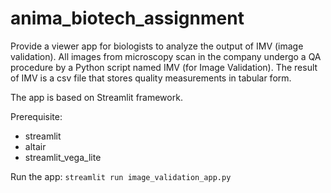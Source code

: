 # anima_biotech_assignment

Provide a viewer app for biologists to analyze the output of IMV (image validation).
All images from microscopy scan in the company undergo a QA procedure by a Python 
script named IMV (for Image Validation). The result of IMV is a csv file that stores 
quality measurements in tabular form.

The app is based on Streamlit framework.

Prerequisite:
- streamlit
- altair
- streamlit_vega_lite

Run the app:
`streamlit run image_validation_app.py`